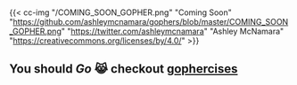 #

{{< cc-img "/COMING_SOON_GOPHER.png" "Coming Soon"
"https://github.com/ashleymcnamara/gophers/blob/master/COMING_SOON_GOPHER.png"
"https://twitter.com/ashleymcnamara" "Ashley McNamara"
"https://creativecommons.org/licenses/by/4.0/"  >}}

## You should **_Go_** 😹 checkout [gophercises](https://gophercises.com/)
